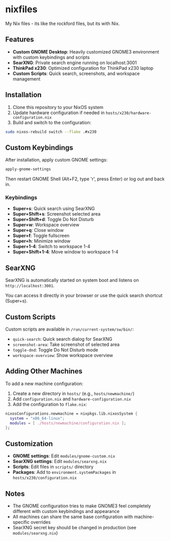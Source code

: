 # nixfiles
My Nix files - its like the rockford files, but its with Nix.

## Features

- **Custom GNOME Desktop**: Heavily customized GNOME3 environment with custom keybindings and scripts
- **SearXNG**: Private search engine running on localhost:3001
- **ThinkPad x230**: Optimized configuration for ThinkPad x230 laptop
- **Custom Scripts**: Quick search, screenshots, and workspace management

## Installation

1. Clone this repository to your NixOS system
2. Update hardware configuration if needed in `hosts/x230/hardware-configuration.nix`
3. Build and switch to the configuration:

```bash
sudo nixos-rebuild switch --flake .#x230
```

## Custom Keybindings

After installation, apply custom GNOME settings:

```bash
apply-gnome-settings
```

Then restart GNOME Shell (Alt+F2, type 'r', press Enter) or log out and back in.

### Keybindings

- **Super+s**: Quick search using SearXNG
- **Super+Shift+s**: Screenshot selected area
- **Super+Shift+d**: Toggle Do Not Disturb
- **Super+w**: Workspace overview
- **Super+q**: Close window
- **Super+f**: Toggle fullscreen
- **Super+h**: Minimize window
- **Super+1-4**: Switch to workspace 1-4
- **Super+Shift+1-4**: Move window to workspace 1-4

## SearXNG

SearXNG is automatically started on system boot and listens on `http://localhost:3001`.

You can access it directly in your browser or use the quick search shortcut (Super+s).

## Custom Scripts

Custom scripts are available in `/run/current-system/sw/bin/`:
- `quick-search`: Quick search dialog for SearXNG
- `screenshot-area`: Take screenshot of selected area
- `toggle-dnd`: Toggle Do Not Disturb mode
- `workspace-overview`: Show workspace overview

## Adding Other Machines

To add a new machine configuration:

1. Create a new directory in `hosts/` (e.g., `hosts/newmachine/`)
2. Add `configuration.nix` and `hardware-configuration.nix`
3. Add the configuration to `flake.nix`:

```nix
nixosConfigurations.newmachine = nixpkgs.lib.nixosSystem {
  system = "x86_64-linux";
  modules = [ ./hosts/newmachine/configuration.nix ];
};
```

## Customization

- **GNOME settings**: Edit `modules/gnome-custom.nix`
- **SearXNG settings**: Edit `modules/searxng.nix`
- **Scripts**: Edit files in `scripts/` directory
- **Packages**: Add to `environment.systemPackages` in `hosts/x230/configuration.nix`

## Notes

- The GNOME configuration tries to make GNOME3 feel completely different with custom keybindings and appearance
- All machines can share the same base configuration with machine-specific overrides
- SearXNG secret key should be changed in production (see `modules/searxng.nix`)

